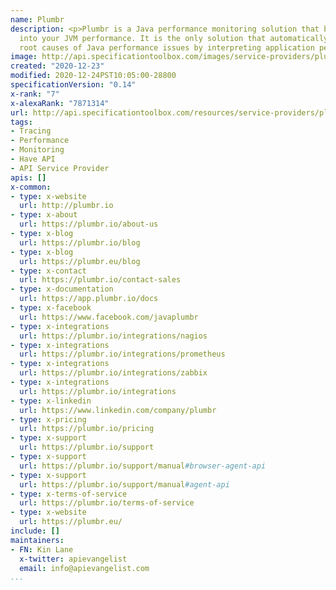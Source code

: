 ```yaml
---
name: Plumbr
description: <p>Plumbr is a Java performance monitoring solution that brings transparency
  into your JVM performance. It is the only solution that automatically detects the
  root causes of Java performance issues by interpreting application performance data.</p>
image: http://api.specificationtoolbox.com/images/service-providers/plumbr.jpg
created: "2020-12-23"
modified: 2020-12-24PST10:05:00-28800
specificationVersion: "0.14"
x-rank: "7"
x-alexaRank: "7871314"
url: http://api.specificationtoolbox.com/resources/service-providers/plumbr/
tags:
- Tracing
- Performance
- Monitoring
- Have API
- API Service Provider
apis: []
x-common:
- type: x-website
  url: http://plumbr.io
- type: x-about
  url: https://plumbr.io/about-us
- type: x-blog
  url: https://plumbr.io/blog
- type: x-blog
  url: https://plumbr.eu/blog
- type: x-contact
  url: https://plumbr.io/contact-sales
- type: x-documentation
  url: https://app.plumbr.io/docs
- type: x-facebook
  url: https://www.facebook.com/javaplumbr
- type: x-integrations
  url: https://plumbr.io/integrations/nagios
- type: x-integrations
  url: https://plumbr.io/integrations/prometheus
- type: x-integrations
  url: https://plumbr.io/integrations/zabbix
- type: x-integrations
  url: https://plumbr.io/integrations
- type: x-linkedin
  url: https://www.linkedin.com/company/plumbr
- type: x-pricing
  url: https://plumbr.io/pricing
- type: x-support
  url: https://plumbr.io/support
- type: x-support
  url: https://plumbr.io/support/manual#browser-agent-api
- type: x-support
  url: https://plumbr.io/support/manual#agent-api
- type: x-terms-of-service
  url: https://plumbr.io/terms-of-service
- type: x-website
  url: https://plumbr.eu/
include: []
maintainers:
- FN: Kin Lane
  x-twitter: apievangelist
  email: info@apievangelist.com
...
```

